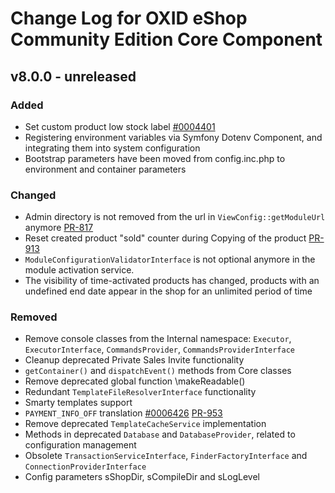 # Change Log for OXID eShop Community Edition Core Component

## v8.0.0 - unreleased

### Added
- Set custom product low stock label [#0004401](https://bugs.oxid-esales.com/view.php?id=4401)
- Registering environment variables via Symfony Dotenv Component, and integrating them into system configuration
- Bootstrap parameters have been moved from config.inc.php to environment and container parameters

### Changed
- Admin directory is not removed from the url in `ViewConfig::getModuleUrl` anymore [PR-817](https://github.com/OXID-eSales/oxideshop_ce/pull/817)
- Reset created product "sold" counter during Copying of the product [PR-913](https://github.com/OXID-eSales/oxideshop_ce/pull/913)
- `ModuleConfigurationValidatorInterface` is not optional anymore in the module activation service.
- The visibility of time-activated products has changed, products with an undefined end date appear in the shop for an unlimited period of time

### Removed
- Remove console classes from the Internal namespace: `Executor`, `ExecutorInterface`, `CommandsProvider`, `CommandsProviderInterface`
- Cleanup deprecated Private Sales Invite functionality
- `getContainer()` and `dispatchEvent()` methods from Core classes
- Remove deprecated global function \makeReadable()
- Redundant `TemplateFileResolverInterface` functionality
- Smarty templates support
- `PAYMENT_INFO_OFF` translation [#0006426](https://bugs.oxid-esales.com/view.php?id=6426) [PR-953](https://github.com/OXID-eSales/oxideshop_ce/pull/953)
- Remove deprecated `TemplateCacheService` implementation
- Methods in deprecated `Database` and `DatabaseProvider`, related to configuration management
- Obsolete `TransactionServiceInterface`, `FinderFactoryInterface` and `ConnectionProviderInterface`
- Config parameters sShopDir, sCompileDir and sLogLevel
